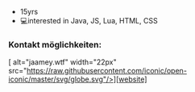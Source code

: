 - 15yrs
- 💻interested in Java, JS, Lua, HTML, CSS

### Kontakt möglichkeiten:
[<img align="left"> alt="jaamey.wtf" width="22px" src="https://raw.githubusercontent.com/iconic/open-iconic/master/svg/globe.svg"/>][website]
